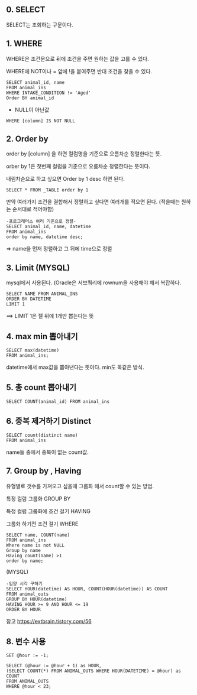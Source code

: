 
## 0. SELECT
SELECT는 조회하는 구문이다.

## 1. WHERE
WHERE은 조건문으로 뒤에 조건을 주면 원하는 값을 고를 수 있다.

WHERE에 NOT이나 = 앞에 !을 붙여주면 반대 조건을 찾을 수 있다.
```
SELECT animal_id, name
FROM animal_ins
WHERE INTAKE_CONDITION != 'Aged'
Order BY animal_id
```

* NULL이 아닌값
```
WHERE [column] IS NOT NULL
```
## 2. Order by 
order by [column] 을 하면 컬럼명을 기준으로 오름차순 정렬한다는 뜻.

orber by 1은 첫번째 컬럼을 기준으로 오름차순 정렬한다는 뜻이다. 

내림차순으로 하고 싶으면 Order by 1 desc 하면 된다.
```
SELECT * FROM _TABLE order by 1
```
만약 여러가지 조건을 결합해서 정렬하고 싶다면 여러개를 적으면 된다. (적을때는 원하는 순서대로 적어야함)
```
-프로그래머스 여러 기준으로 정렬-
SELECT animal_id, name, datetime
FROM animal_ins
order by name, datetime desc;
```
=> name을 먼저 정렬하고 그 뒤에 time으로 정렬

## 3. Limit (MYSQL)
mysql에서 사용된다. (Oracle은 서브쿼리에 rownum을 사용해야 해서 복잡하다.

```
SELECT NAME FROM ANIMAL_INS
ORDER BY DATETIME
LIMIT 1
```
==> LIMIT 1은 젤 위에 1개만 뽑는다는 뜻

## 4. max min 뽑아내기
```
SELECT max(datetime)
FROM animal_ins;
```
datetime에서 max값을 뽑아낸다는 뜻이다. min도 똑같은 방식.

## 5. 총 count 뽑아내기
```
SELECT COUNT(animal_id) FROM animal_ins
```

## 6. 중복 제거하기 Distinct
```
SELECT count(distinct name)
FROM animal_ins
```
name들 중에서 중복이 없는 count값.

## 7. Group by , Having
유형별로 갯수를 가져오고 싶을때 그룹화 해서 count할 수 있는 방법.

특정 컬럼 그룹화 GROUP BY

특정 컬럼 그룹화에 조건 걸기 HAVING

그룹화 하기전 조건 걸기 WHERE
```
SELECT name, COUNT(name) 
FROM animal_ins 
Where name is not NULL 
Group by name 
Having count(name) >1 
order by name;
```
(MYSQL)
```
-입양 시각 구하기
SELECT HOUR(datetime) AS HOUR, COUNT(HOUR(datetime)) AS COUNT
FROM animal_outs
GROUP BY HOUR(datetime)
HAVING HOUR >= 9 AND HOUR <= 19
ORDER BY HOUR
```
참고
https://extbrain.tistory.com/56

## 8. 변수 사용
```
SET @hour := -1;

SELECT (@hour := @hour + 1) as HOUR,
(SELECT COUNT(*) FROM ANIMAL_OUTS WHERE HOUR(DATETIME) = @hour) as COUNT
FROM ANIMAL_OUTS
WHERE @hour < 23;
```


